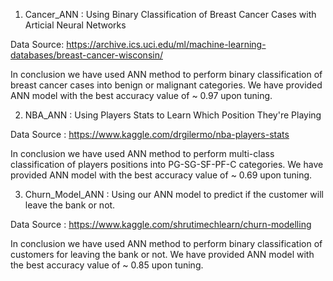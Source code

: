 1) Cancer_ANN : Using Binary Classification of Breast Cancer Cases with Articial Neural Networks

Data Source: https://archive.ics.uci.edu/ml/machine-learning-databases/breast-cancer-wisconsin/ 

In conclusion we have used ANN method to perform binary classification of breast cancer cases into benign or malignant categories. We have provided ANN model with the best accuracy value of ~ 0.97 upon tuning.

2) NBA_ANN : Using Players Stats to Learn Which Position They're Playing

Data Source : https://www.kaggle.com/drgilermo/nba-players-stats

In conclusion we have used ANN method to perform multi-class classification of players positions into PG-SG-SF-PF-C categories. We have provided ANN model with the best accuracy value of ~ 0.69 upon tuning.

3) Churn_Model_ANN : Using our ANN model to predict if the customer will leave the bank or not.

Data Source : https://www.kaggle.com/shrutimechlearn/churn-modelling

In conclusion we have used ANN method to perform binary classification of customers for leaving the bank or not. We have provided ANN model with the best accuracy value of ~ 0.85 upon tuning.
